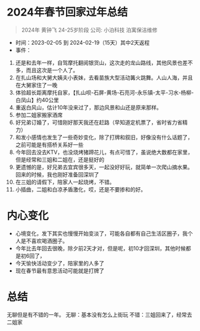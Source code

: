 # 2024年春节回家过年总结
> 2024年 黄钟飞 24-25岁阶段 公司: 小泊科技 泊寓保洁维修

* 时间：2023-02-05 到 2024-02-19（15天）其中2天返程
* 事件：
1. 还是和去年一样，自驾摩托翻阅银货山，这次走的龙山路线，其他风景也差不多，而且这次是一个人了。
2. 在扎山场和大舅大姨夫小表妹，去看苗族大型活动篝火跳舞。人山人海，并且在大舅家住了一晚
3. 体验超长距离摩托自家，【扎山呗-石屏-黄场-石亮河-永乐镇-太平-习水-杨柳-白凤山】约40公里
4. 重返白风山，估计10年没来过了，那边风景和山还是原来那样。
5. 参加二姐家搬家酒席
6. 好兄弟订婚了，可惜刚好那天我还在赶路（早知道定机票了，省时省力省精力）
7. 和发小感情也发生了一些奇妙变化，除了打牌和叙旧，好像没有什么话题了，之前可能是有搭桥关系好一些
8. 今年回去没去KTV，也没烧烤猪蹄花儿，有点可惜了，虽说绝大数都在家里，但是经常和三姐和二姐在，还是挺好的
9. 更遗憾的是，好兄弟去宜宾很多天，一起没好好玩，就简单一次爬山摘水果。回来的时候，我也刚好准备回深圳了
10. 在三姐的请假下，陪家人一起烧烤，不错。
11. 小插曲，二姐和白凉矛盾激化，哎，还是不要掺和的好。

# 内心变化
* 心境变化，发下其实也慢慢开始变淡了，可能各自都有自己生活区圈子，我个人是不喜欢喝酒圈子。
* 今年比去年回去很晚，除夕前2天才对，但是呢，初10才回深圳，其他时候都是初6回了，
* 今天愉快活动变少了，陪家里的人多了
* 现在春节最有意思活动可能就是打牌了

# 总结
无聊但是有不错的一年。
无聊：基本没有怎么上街玩
不错：三姐回来了，经常去二姐家